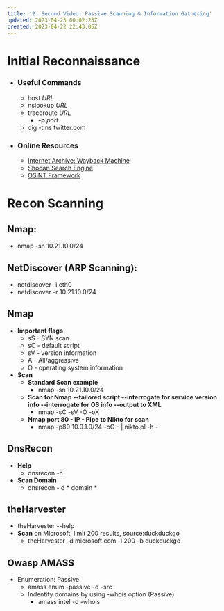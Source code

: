 ```yaml
---
title: '2. Second Video: Passive Scanning & Information Gathering'
updated: 2023-04-23 00:02:25Z
created: 2023-04-22 22:43:05Z
---
```


# **Initial Reconnaissance**
- ### **Useful Commands**
	- host *URL*
	- nslookup *URL*
	- traceroute *URL*
		- **-p** _port_
	- dig -t ns twitter.com

- ### **Online Resources**
	- [Internet Archive: Wayback Machine](https://archive.org/web/)
	- [Shodan Search Engine](https://www.shodan.io/)
	- [OSINT Framework](https://osintframework.com/)


# **Recon Scanning**
## **Nmap:**
- nmap -sn 10.21.10.0/24

## **NetDiscover (ARP Scanning):**
- netdiscover -i eth0
- netdiscover -r 10.21.10.0/24

## **Nmap**
- **Important flags**
	- sS - SYN scan
	- sC - default script
	- sV - version information
	- A - All/aggressive
	- O - operating system information
- **Scan**
	- **Standard Scan example**
		- nmap -sn 10.21.10.0/24
	- **Scan for Nmap --tailored script --interrogate for service version info --interrogate for OS info --output to XML**
		- nmap -sC -sV -O -oX
	- **Nmap port 80 - IP - Pipe to Nikto for scan** 
		- nmap -p80 10.0.1.0/24 -oG - | nikto.pl -h -

## **DnsRecon**
- **Help**
	- dnsrecon -h
- **Scan Domain**
	- dnsrecon - d * domain *

## **theHarvester**
- theHarvester --help
- **Scan** on Microsoft, limit 200 results, source:duckduckgo
	- theHarvester -d microsoft.com -l 200 -b duckduckgo

## **Owasp AMASS**
- Enumeration: Passive
	- amass enum -passive -d <URL> -src
	- Indentify domains by using -whois option (Passive)
		- amass intel -d <url> -whois
